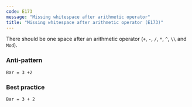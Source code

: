 ```yaml
---
code: E173
message: "Missing whitespace after arithmetic operator"
title: "Missing whitespace after arithmetic operator (E173)"
---
```


There should be one space after an arithmetic operator (`+`, `-`, `/`, `*`, `^`, `\\` and `Mod`).

### Anti-pattern

```vba
Bar = 3 +2
```

### Best practice

```vba
Bar = 3 + 2
```
